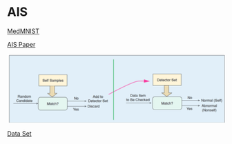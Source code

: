 # AIS
[MedMNIST](https://medmnist.com/)


[AIS Paper](https://www.researchgate.net/figure/The-basic-Negative-Selection-Algorithm-NSA-4-in-similar-to-any-two-step-supervised_fig1_350791763)


<img src="https://raw.githubusercontent.com/williamedwardhahn/AIS/main/Screenshot%202024-09-05%20172000.png" width = 700>

[Data Set](https://colab.research.google.com/drive/1GQEQn9-kMGSvk-vwmVY_H0bLT9F-DInG?usp=sharing)
